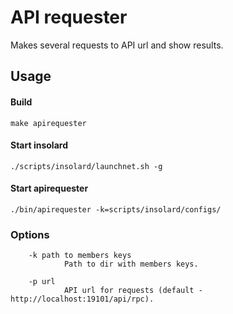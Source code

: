 API requester
===============
   Makes several requests to API url and show results.

Usage
----------
#### Build

    make apirequester
   
#### Start insolard

    ./scripts/insolard/launchnet.sh -g
   
#### Start apirequester

    ./bin/apirequester -k=scripts/insolard/configs/

### Options

        -k path to members keys
                Path to dir with members keys.

        -p url
                API url for requests (default - http://localhost:19101/api/rpc).
